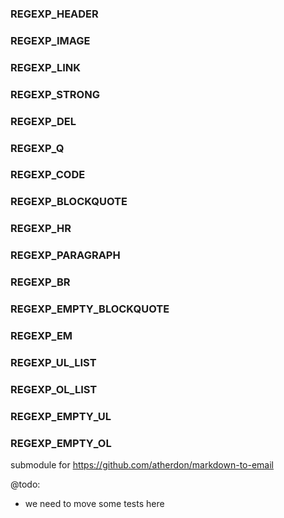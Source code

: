 ### REGEXP_HEADER

### REGEXP_IMAGE

### REGEXP_LINK

### REGEXP_STRONG

### REGEXP_DEL

### REGEXP_Q

### REGEXP_CODE

### REGEXP_BLOCKQUOTE

### REGEXP_HR

### REGEXP_PARAGRAPH

### REGEXP_BR

### REGEXP_EMPTY_BLOCKQUOTE

### REGEXP_EM

  
###  REGEXP_UL_LIST
###  REGEXP_OL_LIST

###  REGEXP_EMPTY_UL
###  REGEXP_EMPTY_OL


submodule for https://github.com/atherdon/markdown-to-email

@todo: 
- we need to move some tests here
